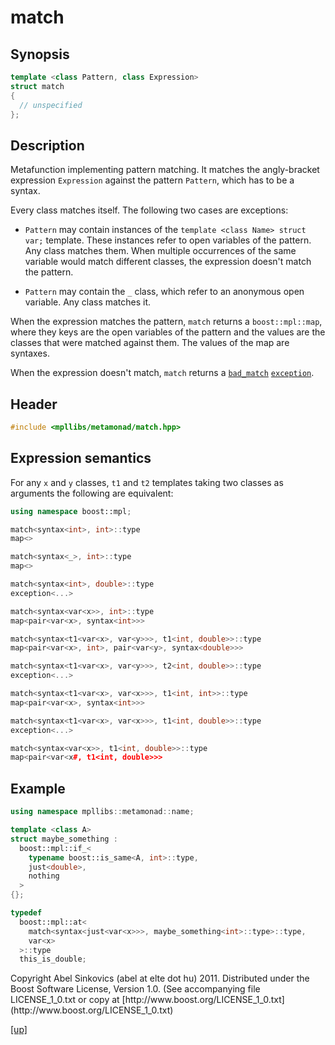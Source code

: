 # match

## Synopsis

```cpp
template <class Pattern, class Expression>
struct match
{
  // unspecified
};
```

## Description

Metafunction implementing pattern matching. It matches the angly-bracket
expression `Expression` against the pattern `Pattern`, which has to be a syntax.

Every class matches itself. The following two cases are exceptions:

* `Pattern` may contain instances of the `template <class Name> struct var;`
  template. These instances refer to open variables of the pattern. Any class
  matches them. When multiple occurrences of the same variable would match
  different classes, the expression doesn't match the pattern.

* `Pattern` may contain the `_` class, which refer to an anonymous open
  variable. Any class matches it.

When the expression matches the pattern, `match` returns a `boost::mpl::map`,
where they keys are the open variables of the pattern and the values are the
classes that were matched against them. The values of the map are syntaxes.

When the expression doesn't match, `match` returns a
[`bad_match`](bad_match.html) [`exception`](exception.html).

## Header

```cpp
#include <mpllibs/metamonad/match.hpp>
```

## Expression semantics

For any `x` and `y` classes, `t1` and `t2` templates taking two classes as
arguments the following are equivalent:

```cpp
using namespace boost::mpl;

match<syntax<int>, int>::type
map<>

match<syntax<_>, int>::type
map<>

match<syntax<int>, double>::type
exception<...>

match<syntax<var<x>>, int>::type
map<pair<var<x>, syntax<int>>>

match<syntax<t1<var<x>, var<y>>>, t1<int, double>>::type
map<pair<var<x>, int>, pair<var<y>, syntax<double>>>

match<syntax<t1<var<x>, var<y>>>, t2<int, double>>::type
exception<...>

match<syntax<t1<var<x>, var<x>>>, t1<int, int>>::type
map<pair<var<x>, syntax<int>>>

match<syntax<t1<var<x>, var<x>>>, t1<int, double>>::type
exception<...>

match<syntax<var<x>>, t1<int, double>>::type
map<pair<var<x#, t1<int, double>>>
```

## Example

```cpp
using namespace mpllibs::metamonad::name;

template <class A>
struct maybe_something :
  boost::mpl::if_<
    typename boost::is_same<A, int>::type,
    just<double>,
    nothing
  >
{};

typedef
  boost::mpl::at<
    match<syntax<just<var<x>>>, maybe_something<int>::type>::type,
    var<x>
  >::type
  this_is_double;
```

<p class="copyright">
Copyright Abel Sinkovics (abel at elte dot hu) 2011.
Distributed under the Boost Software License, Version 1.0.
(See accompanying file LICENSE_1_0.txt or copy at
[http://www.boost.org/LICENSE_1_0.txt](http://www.boost.org/LICENSE_1_0.txt)
</p>

[[up]](reference.html)



